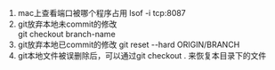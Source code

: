 1. mac上查看端口被哪个程序占用
  lsof -i tcp:8087
2. git放弃本地未commit的修改  
  git checkout branch-name
3. git放弃本地已commit的修改
  git reset --hard ORIGIN/BRANCH 
4. git本地文件被误删除后，可以通过git checkout . 来恢复本目录下的文件